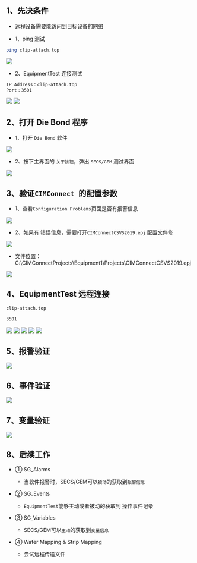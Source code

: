 
## 1、先决条件

- 远程设备需要能访问到目标设备的网络

- 1、ping 测试

```sh
ping clip-attach.top
```

![](https://easyimage1.ghuang.top/i/2024/04/11/210136-1.webp)

- 2、EquipmentTest 连接测试

```sh
IP Address：clip-attach.top
Port：3501
```

![](https://easyimage1.ghuang.top/i/2024/04/11/210348-1.webp)
![](https://easyimage1.ghuang.top/i/2024/04/11/210722-1.webp)

## 2、打开 Die Bond 程序

- 1、打开 `Die Bond` 软件

![](https://easyimage1.ghuang.top/i/2024/04/11/211036-1.webp)

- 2、按下主界面的 `关于按钮`，弹出 `SECS/GEM` 测试界面

![](https://easyimage1.ghuang.top/i/2024/04/11/214036-1.webp)

## 3、验证`CIMConnect `的配置参数

- 1、查看`Configuration Problems`页面是否有报警信息

![](https://easyimage1.ghuang.top/i/2024/04/11/214805-1.webp)

- 2、如果有 错误信息，需要打开`CIMConnectCSVS2019.epj` 配置文件修

![](https://easyimage1.ghuang.top/i/2024/04/11/214708-1.webp)

- 文件位置：C:\CIMConnectProjects\Equipment1\Projects\CIMConnectCSVS2019.epj

![](https://easyimage1.ghuang.top/i/2024/04/11/215427-1.webp)

## 4、EquipmentTest 远程连接

```sh title="IP Address"
clip-attach.top
```
```sh title="Port"
3501
```
![](https://easyimage1.ghuang.top/i/2024/04/11/215639-1.webp)
![](https://easyimage1.ghuang.top/i/2024/04/11/215743-1.webp)
![](https://easyimage1.ghuang.top/i/2024/04/11/215828-1.webp)
![](https://easyimage1.ghuang.top/i/2024/04/11/215903-1.webp)
![](https://easyimage1.ghuang.top/i/2024/04/11/220030-1.webp)

## 5、报警验证

![](https://easyimage1.ghuang.top/i/2024/04/11/222212-1.webp)

## 6、事件验证

![](https://easyimage1.ghuang.top/i/2024/04/11/222408-1.webp)

## 7、变量验证

![](https://easyimage1.ghuang.top/i/2024/04/11/224721-1.webp)

## 8、后续工作

- ① SG_Alarms
    - 当软件报警时，SECS/GEM可以`被动`的获取到`报警信息`

- ② SG_Events
    - `EquipmentTest`能够主动或者被动的获取到 操作事件记录

- ③ SG_Variables
    - SECS/GEM可以`主动`的获取到`变量信息`

- ④ Wafer Mapping & Strip Mapping
    - 尝试远程传送文件
